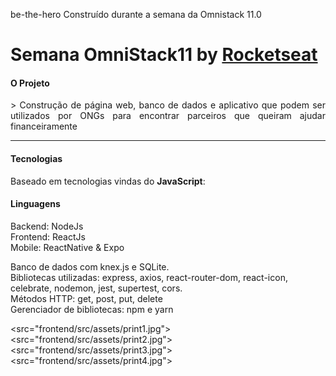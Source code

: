  be-the-hero
Construído durante a semana da Omnistack 11.0

# Semana OmniStack11 by [Rocketseat](https://github.com/Rocketseat)

#### O Projeto
<p align="justify">
  > Construção de página web, banco de dados e aplicativo que podem ser utilizados por ONGs para encontrar parceiros que queiram ajudar financeiramente<br>
</p>
<hr>

#### Tecnologias

Baseado em tecnologias vindas do __JavaScript__:

#### Linguagens
Backend: NodeJs<br>
Frontend: ReactJs<br>
Mobile: ReactNative & Expo<br>

Banco de dados com knex.js e SQLite.<br>
Bibliotecas utilizadas: express, axios, react-router-dom, react-icon, celebrate, nodemon, jest, supertest, cors. <br>
Métodos HTTP: get, post, put, delete<br>
Gerenciador de bibliotecas: npm e yarn

<src="frontend/src/assets/print1.jpg">
<src="frontend/src/assets/print2.jpg">
<src="frontend/src/assets/print3.jpg">
<src="frontend/src/assets/print4.jpg">
